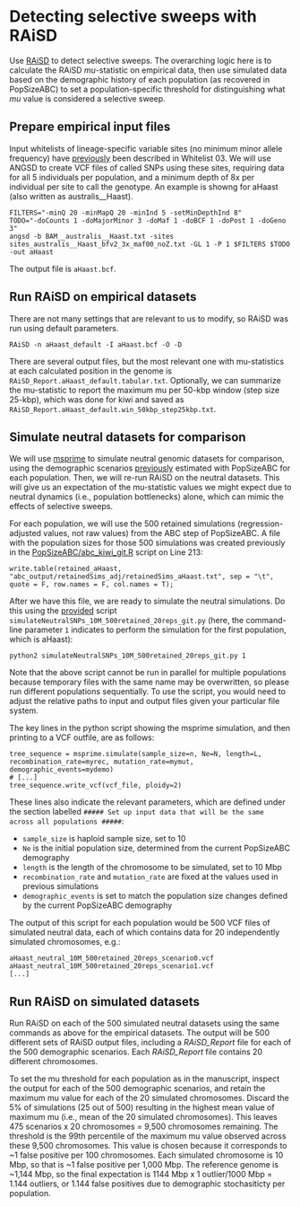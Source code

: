 # Detecting selective sweeps with RAiSD

Use [RAiSD]() to detect selective sweeps. The overarching logic here is to calculate the RAiSD *mu*-statistic on empirical data, then use simulated data based on the demographic history of each population (as recovered in PopSizeABC) to set a population-specific threshold for distinguishing what *mu* value is considered a selective sweep.

## Prepare empirical input files

Input whitelists of lineage-specific variable sites (no minimum minor allele frequency) have [previously]() been described in Whitelist 03. We will use ANGSD to create VCF files of called SNPs using these sites, requiring data for all 5 individuals per population, and a minimum depth of 8x per individual per site to call the genotype. An example is showng for aHaast (also written as australis__Haast).

```
FILTERS="-minQ 20 -minMapQ 20 -minInd 5 -setMinDepthInd 8"
TODO="-doCounts 1 -doMajorMinor 3 -doMaf 1 -doBCF 1 -doPost 1 -doGeno 3"
angsd -b BAM__australis__Haast.txt -sites sites_australis__Haast_bfv2_3x_maf00_noZ.txt -GL 1 -P 1 $FILTERS $TODO -out aHaast
```

The output file is ```aHaast.bcf```.

## Run RAiSD on empirical datasets

There are not many settings that are relevant to us to modify, so RAiSD was run using default parameters.

```
RAiSD -n aHaast_default -I aHaast.bcf -O -D
```

There are several output files, but the most relevant one with mu-statistics at each calculated position in the genome is ```RAiSD_Report.aHaast_default.tabular.txt```. Optionally, we can summarize the mu-statistic to report the maximum mu per 50-kbp window (step size 25-kbp), which was done for kiwi and saved as ```RAiSD_Report.aHaast_default.win_50kbp_step25kbp.txt```.

## Simulate neutral datasets for comparison

We will use [msprime](https://github.com/tskit-dev/msprime/) to simulate neutral genomic datasets for comparison, using the demographic scenarios [previously](https://github.com/jordanbemmels/kiwi-holocene/blob/main/12_PopSizeABC_demography.md) estimated with PopSizeABC for each population. Then, we will re-run RAiSD on the neutral datasets. This will give us an expectation of the mu-statistic values we might expect due to neutral dynamics (i.e., population bottlenecks) alone, which can mimic the effects of selective sweeps.

For each population, we will use the 500 retained simulations (regression-adjusted values, not raw values) from the ABC step of PopSizeABC. A file with the population sizes for those 500 simulations was created previously in the [PopSizeABC/abc_kiwi_git.R](https://github.com/jordanbemmels/kiwi-holocene/blob/main/PopSizeABC/abc_kiwi_git.R) script on Line 213:

```
write.table(retained_aHaast, "abc_output/retainedSims_adj/retainedSims_aHaast.txt", sep = "\t", quote = F, row.names = F, col.names = T);
```

After we have this file, we are ready to simulate the neutral simulations. Do this using the [provided](https://github.com/jordanbemmels/kiwi-holocene/blob/main/simulateNeutralSNPs_10M_500retained_20reps_git.py) script ```simulateNeutralSNPs_10M_500retained_20reps_git.py``` (here, the command-line parameter ```1``` indicates to perform the simulation for the first population, which is aHaast):

```
python2 simulateNeutralSNPs_10M_500retained_20reps_git.py 1
```

Note that the above script cannot be run in parallel for multiple populations because temporary files with the same name may be overwritten, so please run different populations sequentially. To use the script, you would need to adjust the relative paths to input and output files given your particular file system.

The key lines in the python script showing the msprime simulation, and then printing to a VCF outfile, are as follows:

```
tree_sequence = msprime.simulate(sample_size=n, Ne=N, length=L, recombination_rate=myrec, mutation_rate=mymut, demographic_events=mydemo)
# [...]
tree_sequence.write_vcf(vcf_file, ploidy=2) 
```

These lines also indicate the relevant parameters, which are defined under the section labelled ```##### Set up input data that will be the same across all populations #####```:
- ```sample_size``` is haploid sample size, set to 10
- ```Ne``` is the initial population size, determined from the current PopSizeABC demography
- ```length``` is the length of the chromosome to be simulated, set to 10 Mbp
- ```recombination_rate``` and ```mutation_rate``` are fixed at the values used in previous simulations
- ```demographic_events``` is set to match the population size changes defined by the current PopSizeABC demography

The output of this script for each population would be 500 VCF files of simulated neutral data, each of which contains data for 20 independently simulated chromosomes, e.g.:

```
aHaast_neutral_10M_500retained_20reps_scenario0.vcf
aHaast_neutral_10M_500retained_20reps_scenario1.vcf
[...]
```

## Run RAiSD on simulated datasets

Run RAiSD on each of the 500 simulated neutral datasets using the same commands as above for the empirical datasets. The output will be 500 different sets of RAiSD output files, including a *RAiSD_Report* file for each of the 500 demographic scenarios. Each *RAiSD_Report* file contains 20 different chromosomes.

To set the mu threshold for each population as in the manuscript, inspect the output for each of the 500 demographic scenarios, and retain the maximum mu value for each of the 20 simulated chromosomes. Discard the 5% of simulations (25 out of 500) resulting in the highest mean value of maximum mu (i.e., mean of the 20 simulated chromosomes). This leaves 475 scenarios x 20 chromosomes = 9,500 chromosomes remaining. The threshold is the 99th percentile of the maximum mu value observed across these 9,500 chromosomes. This value is chosen because it corresponds to ~1 false positive per 100 chromosomes. Each simulated chromosome is 10 Mbp, so that is ~1 false positive per 1,000 Mbp. The reference genome is ~1,144 Mbp, so the final expectation is 1144 Mbp x 1 outlier/1000 Mbp = 1.144 outliers, or 1.144 false positives due to demographic stochasiticty per population.

